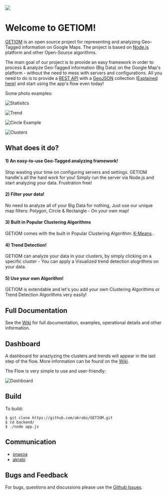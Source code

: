 <img src="https://github.com/akrabi/GETIOM/blob/master/GETIOM-logo.png">

# Welcome to GETIOM!

<a href="https://github.com/akrabi/GETIOM/">GETIOM</a> is an open source project for representing and analyzing Geo-Tagged information on Google Maps.
The project is based on <a href="https://nodejs.org/">Node.js</a> platform and other Open-Source algorithms.

The main goal of our project is to provide an easy framework in order to process & analyze Geo-Tagged information (Big Data) on the Google Map's platform - without the need to mess with servers and configurations. All you need to do is to provide a <a href="http://en.wikipedia.org/wiki/Representational_state_transfer">REST API</a> with a <a href="http://geojson.org/">GeoJSON</a> collection (<a href="https://github.com/akrabi/GETIOM/wiki/Rest-API">Explained here</a>) and start using the app's flow even today!

Some photo examples:

![Statisitcs](https://github.com/akrabi/GETIOM/blob/master/Examples/Photos/statistics.png)

![Trend](https://github.com/akrabi/GETIOM/blob/master/Examples/Photos/trend.png)

![Circle Example](https://github.com/akrabi/GETIOM/blob/master/Examples/Photos/circle_example.png)

![Clusters](https://github.com/akrabi/GETIOM/blob/master/Examples/Photos/clustering-example2.png)


## What does it do?

#### 1) An easy-to-use Geo-Tagged analyzing framework!

Stop wasting your time on configuring servers and settings. GETIOM handle's all the hard work for you! Simply run the server via Node.js and start analyzing your data. Frustration free!

#### 2) Filter your data!

No need to analyze all of your Big Data for nothing, Just use our unique map filters: Polygon, Circle & Rectangle - On your own map!

#### 3) Built in Popular Clustering Algorithms

GETIOM comes with the built in Popular Clustering Algorithm: <a href="http://en.wikipedia.org/wiki/K-means_clustering">K-Means</a>..

#### 4) Trend Detection!

GETIOM can analyze your data in your clusters, by simply clicking on a specific cluster - You can apply a Visualized trend detection alogrithms on your data.

#### 5) Use your own Algorithm!

GETIOM is extendable and let's you add your own Clustering Algorithms or Trend Detection Algorithms very easily!


## Full Documentation

See the [Wiki](https://github.com/akrabi/GETIOM/wiki) for full documentation, examples, operational details and other information.


## Dashboard

A dashboard for anazlyzing the clusters and trends will appear in the last step of the flow. 
More information can be found on the [ Wiki](https://github.com/akrabi/GETIOM/wiki).

The Flow is very simple to use and user-friendly:

![Dashboard](https://github.com/akrabi/GETIOM/blob/master/Examples/Photos/dashboard.png)





## Build

To build:

```
$ git clone https://github.com/akrabi/GETIOM.git
$ cd backend/
$ ./node app.js
```




## Communication
- <a href="https://github.com/snaxoa">snaxoa</a> 
- <a href="https://github.com/akrabi">akrabi</a>

## Bugs and Feedback

For bugs, questions and discussions please use the [Github Issues](https://github.com/akrabi/GETIOM/issues).



